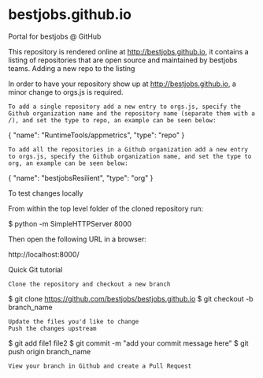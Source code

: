 # bestjobs.github.io
Portal for bestjobs @ GitHub

This repository is rendered online at http://bestjobs.github.io, it contains a listing of repositories that are open source and maintained by bestjobs teams.
Adding a new repo to the listing

In order to have your repository show up at http://bestjobs.github.io, a minor change to orgs.js is required.

    To add a single repository add a new entry to orgs.js, specify the Github organization name and the repository name (separate them with a /), and set the type to repo, an example can be seen below:

  {
      "name": "RuntimeTools/appmetrics",
      "type": "repo"
  }

    To add all the repositories in a Github organization add a new entry to orgs.js, specify the Github organization name, and set the type to org, an example can be seen below:

  {
      "name": "bestjobsResilient",
      "type": "org"
  }

To test changes locally

From within the top level folder of the cloned repository run:

$ python -m SimpleHTTPServer 8000

Then open the following URL in a browser:

http://localhost:8000/

Quick Git tutorial

    Clone the repository and checkout a new branch

$ git clone https://github.com/bestjobs/bestjobs.github.io
$ git checkout -b branch_name

    Update the files you'd like to change
    Push the changes upstream

$ git add file1 file2
$ git commit -m "add your commit message here"
$ git push origin branch_name

    View your branch in Github and create a Pull Request
